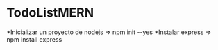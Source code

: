 # TodoListMERN
   *Inicializar un proyecto de nodejs => npm init --yes 
   *Instalar express => npm install express
